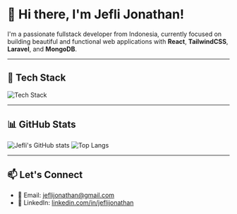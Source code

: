 # 👋 Hi there, I'm Jefli Jonathan!

I'm a passionate fullstack developer from Indonesia, currently focused on building beautiful and functional web applications with **React**, **TailwindCSS**, **Laravel**, and **MongoDB**.

---

## 🚀 Tech Stack

![Tech Stack](https://skillicons.dev/icons?i=html,css,js,ts,react,tailwind,php,laravel,mysql,mongodb,nodejs,git)

---

## 📊 GitHub Stats

![Jefli's GitHub stats](https://github-readme-stats.vercel.app/api?username=jeflijonathan&show_icons=true&theme=radical)
![Top Langs](https://github-readme-stats.vercel.app/api/top-langs/?username=jeflijonathan&layout=compact&theme=radical)

---

## 📫 Let's Connect

- 📧 Email: [jeflijonathan@gmail.com](mailto:jeflijonathan@gmail.com)
- 💼 LinkedIn: [linkedin.com/in/jeflijonathan](https://linkedin.com/in/jeflijonathan)
